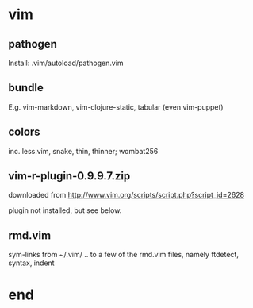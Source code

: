# vim


## pathogen

Install: .vim/autoload/pathogen.vim


## bundle

E.g. vim-markdown, vim-clojure-static, tabular (even vim-puppet)


## colors

inc. less.vim, snake, thin, thinner; wombat256


## vim-r-plugin-0.9.9.7.zip

downloaded from http://www.vim.org/scripts/script.php?script_id=2628

plugin not installed, but see below.


## rmd.vim

sym-links from ~/.vim/ .. to a few of the rmd.vim files, namely ftdetect, syntax, indent



# end



